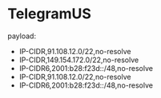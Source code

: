 # TelegramUS
payload:
  - IP-CIDR,91.108.12.0/22,no-resolve
  - IP-CIDR,149.154.172.0/22,no-resolve
  - IP-CIDR6,2001:b28:f23d::/48,no-resolve
  - IP-CIDR,91.108.12.0/22,no-resolve
  - IP-CIDR6,2001:b28:f23d::/48,no-resolve
